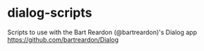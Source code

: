 # dialog-scripts

Scripts to use with the Bart Reardon (@bartreardon)'s Dialog app https://github.com/bartreardon/Dialog
